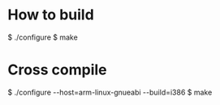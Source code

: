 # How to build

$ ./configure
$ make

# Cross compile

$ ./configure --host=arm-linux-gnueabi --build=i386
$ make
